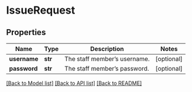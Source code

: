 # IssueRequest

## Properties
Name | Type | Description | Notes
------------ | ------------- | ------------- | -------------
**username** | **str** | The staff member’s username. | [optional] 
**password** | **str** | The staff member’s password. | [optional] 

[[Back to Model list]](../README.md#documentation-for-models) [[Back to API list]](../README.md#documentation-for-api-endpoints) [[Back to README]](../README.md)


